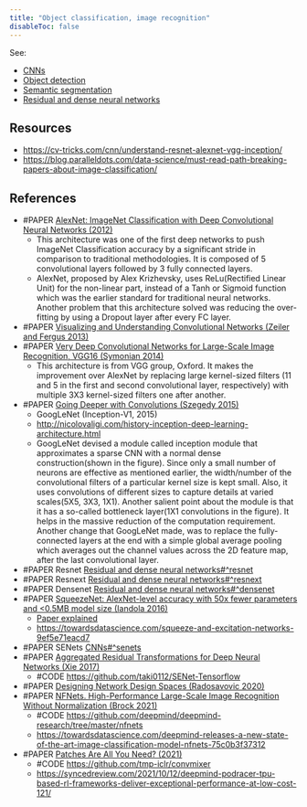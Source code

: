 ```yaml
---
title: "Object classification, image recognition"
disableToc: false 
---
```


See:
- [CNNs](AI/Deep%20learning/CNNs.md)
- [Object detection](AI/Computer%20Vision/Object%20detection.md)
- [Semantic segmentation](AI/Computer%20Vision/Semantic%20segmentation.md)
- [Residual and dense neural networks](AI/Deep%20learning/Residual%20and%20dense%20neural%20networks.md)

## Resources
- https://cv-tricks.com/cnn/understand-resnet-alexnet-vgg-inception/
- https://blog.paralleldots.com/data-science/must-read-path-breaking-papers-about-image-classification/

## References
- #PAPER [AlexNet: ImageNet Classification with Deep Convolutional Neural Networks (2012)](https://papers.nips.cc/paper/4824-imagenet-classification-with-deep-convolutional-neural-networks)
	- This architecture was one of the first deep networks to push ImageNet Classification accuracy by a significant stride in comparison to traditional methodologies. It is composed of 5 convolutional layers followed by 3 fully connected layers.
	- AlexNet, proposed by Alex Krizhevsky, uses ReLu(Rectified Linear Unit) for the non-linear part, instead of a Tanh or Sigmoid function which was the earlier standard for traditional neural networks. Another problem that this architecture solved was reducing the over-fitting by using a Dropout layer after every FC layer.
- #PAPER [Visualizing and Understanding Convolutional Networks (Zeiler and Fergus 2013)](https://arxiv.org/abs/1311.2901)
- #PAPER [Very Deep Convolutional Networks for Large-Scale Image Recognition, VGG16 (Symonian 2014)](https://arxiv.org/abs/1409.1556)
	- This architecture is from VGG group, Oxford. It makes the improvement over AlexNet by replacing large kernel-sized filters (11 and 5 in the first and second convolutional layer, respectively) with multiple 3X3 kernel-sized filters one after another.
- #PAPER [Going Deeper with Convolutions (Szegedy 2015)](https://ai.google/research/pubs/pub43022)
	- GoogLeNet (Inception-V1, 2015)
	- http://nicolovaligi.com/history-inception-deep-learning-architecture.html
	- GoogLeNet devised a module called inception module that approximates a sparse CNN with a normal dense construction(shown in the figure). Since only a small number of neurons are effective as mentioned earlier, the width/number of the convolutional filters of a particular kernel size is kept small. Also, it uses convolutions of different sizes to capture details at varied scales(5X5, 3X3, 1X1). Another salient point about the module is that it has a so-called bottleneck layer(1X1 convolutions in the figure). It helps in the massive reduction of the computation requirement. Another change that GoogLeNet made, was to replace the fully-connected layers at the end with a simple global average pooling which averages out the channel values across the 2D feature map, after the last convolutional layer. 
- #PAPER Resnet [Residual and dense neural networks#^resnet](AI/Deep%20learning/Residual%20and%20dense%20neural%20networks.md#%5Eresnet.md)
- #PAPER Resnext [Residual and dense neural networks#^resnext](AI/Deep%20learning/Residual%20and%20dense%20neural%20networks.md#%5Eresnext.md)
- #PAPER Densenet [Residual and dense neural networks#^densenet](AI/Deep%20learning/Residual%20and%20dense%20neural%20networks.md#%5Edensenet)
- #PAPER [SqueezeNet: AlexNet-level accuracy with 50x fewer parameters and <0.5MB model size (Iandola 2016)](https://arxiv.org/abs/1602.07360)
	- [Paper explained](https://www.youtube.com/watch?v=ge_RT5wvHvY )
	- https://towardsdatascience.com/squeeze-and-excitation-networks-9ef5e71eacd7
- #PAPER SENets [CNNs#^senets](AI/Deep%20learning/CNNs.MD#%5Esenets)
- #PAPER [Aggregated Residual Transformations for Deep Neural Networks (Xie 2017)](https://arxiv.org/abs/1611.05431)
	- #CODE https://github.com/taki0112/SENet-Tensorflow
- #PAPER [Designing Network Design Spaces (Radosavovic 2020)](https://arxiv.org/abs/2003.13678v1)
- #PAPER [NFNets. High-Performance Large-Scale Image Recognition Without Normalization (Brock 2021)](https://arxiv.org/abs/2102.06171)
	- #CODE https://github.com/deepmind/deepmind-research/tree/master/nfnets
	- https://towardsdatascience.com/deepmind-releases-a-new-state-of-the-art-image-classification-model-nfnets-75c0b3f37312
- #PAPER [Patches Are All You Need? (2021)](https://openreview.net/forum?id=TVHS5Y4dNvM)
	- #CODE https://github.com/tmp-iclr/convmixer
	- https://syncedreview.com/2021/10/12/deepmind-podracer-tpu-based-rl-frameworks-deliver-exceptional-performance-at-low-cost-121/
